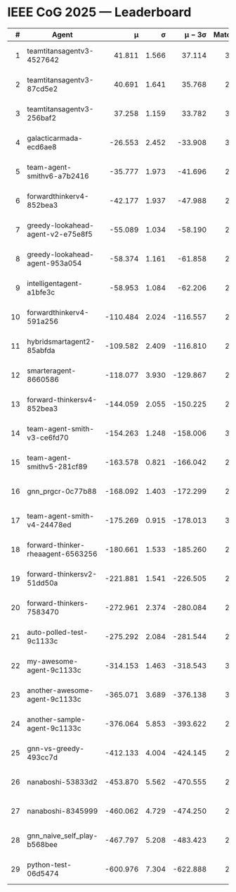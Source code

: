 # IEEE CoG 2025 — Leaderboard

| # | Agent | μ | σ | μ − 3σ | Matches | Updated |
|---:|---|---:|---:|---:|---:|---|
| 1 | teamtitansagentv3-4527642 | 41.811 | 1.566 | 37.114 | 3060 | 2025-08-18 10:36 |
| 2 | teamtitansagentv3-87cd5e2 | 40.691 | 1.641 | 35.768 | 2672 | 2025-08-18 10:36 |
| 3 | teamtitansagentv3-256baf2 | 37.258 | 1.159 | 33.782 | 3052 | 2025-08-18 10:36 |
| 4 | galacticarmada-ecd6ae8 | -26.553 | 2.452 | -33.908 | 3140 | 2025-08-18 10:36 |
| 5 | team-agent-smithv6-a7b2416 | -35.777 | 1.973 | -41.696 | 2800 | 2025-08-18 10:36 |
| 6 | forwardthinkerv4-852bea3 | -42.177 | 1.937 | -47.988 | 2274 | 2025-08-18 10:36 |
| 7 | greedy-lookahead-agent-v2-e75e8f5 | -55.089 | 1.034 | -58.190 | 2876 | 2025-08-18 10:36 |
| 8 | greedy-lookahead-agent-953a054 | -58.374 | 1.161 | -61.858 | 2776 | 2025-08-18 10:36 |
| 9 | intelligentagent-a1bfe3c | -58.953 | 1.084 | -62.206 | 2343 | 2025-08-18 10:36 |
| 10 | forwardthinkerv4-591a256 | -110.484 | 2.024 | -116.557 | 2654 | 2025-08-18 10:36 |
| 11 | hybridsmartagent2-85abfda | -109.582 | 2.409 | -116.810 | 2835 | 2025-08-18 10:36 |
| 12 | smarteragent-8660586 | -118.077 | 3.930 | -129.867 | 2652 | 2025-08-18 10:36 |
| 13 | forward-thinkersv4-852bea3 | -144.059 | 2.055 | -150.225 | 2322 | 2025-08-18 10:36 |
| 14 | team-agent-smith-v3-ce6fd70 | -154.263 | 1.248 | -158.006 | 3352 | 2025-08-18 10:36 |
| 15 | team-agent-smithv5-281cf89 | -163.578 | 0.821 | -166.042 | 2940 | 2025-08-18 10:36 |
| 16 | gnn_prgcr-0c77b88 | -168.092 | 1.403 | -172.299 | 2950 | 2025-08-18 10:36 |
| 17 | team-agent-smith-v4-24478ed | -175.269 | 0.915 | -178.013 | 3152 | 2025-08-18 10:36 |
| 18 | forward-thinker-rheaagent-6563256 | -180.661 | 1.533 | -185.260 | 2842 | 2025-08-18 10:36 |
| 19 | forward-thinkersv2-51dd50a | -221.881 | 1.541 | -226.505 | 2842 | 2025-08-18 10:36 |
| 20 | forward-thinkers-7583470 | -272.961 | 2.374 | -280.084 | 2580 | 2025-08-18 10:36 |
| 21 | auto-polled-test-9c1133c | -275.292 | 2.084 | -281.544 | 2380 | 2025-08-18 10:36 |
| 22 | my-awesome-agent-9c1133c | -314.153 | 1.463 | -318.543 | 3160 | 2025-08-18 10:36 |
| 23 | another-awesome-agent-9c1133c | -365.071 | 3.689 | -376.138 | 3140 | 2025-08-18 10:36 |
| 24 | another-sample-agent-9c1133c | -376.064 | 5.853 | -393.622 | 2780 | 2025-08-18 10:36 |
| 25 | gnn-vs-greedy-493cc7d | -412.133 | 4.004 | -424.145 | 2380 | 2025-08-18 10:36 |
| 26 | nanaboshi-53833d2 | -453.870 | 5.562 | -470.555 | 2400 | 2025-08-18 10:36 |
| 27 | nanaboshi-8345999 | -460.062 | 4.729 | -474.250 | 2560 | 2025-08-18 10:36 |
| 28 | gnn_naive_self_play-b568bee | -467.797 | 5.208 | -483.423 | 2500 | 2025-08-18 10:36 |
| 29 | python-test-06d5474 | -600.976 | 7.304 | -622.888 | 2370 | 2025-08-18 10:36 |
